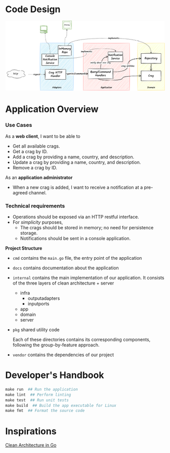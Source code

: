 # Code Design
![Code Design](./docs/graphics/clean-architecture-go-climb.png)

# Application Overview

### Use Cases
As a **web client**, I want to be able to
* Get all available crags.
* Get a crag by ID.
* Add a crag by providing a name, country, and description.
* Update a crag by providing a name, country, and description.
* Remove a crag by ID.

As an **application administrator**
* When a new crag is added, I want to receive a notification at a pre-agreed channel.

### Technical requirements
* Operations should be exposed via an HTTP restful interface.
* For *simplicity* purposes,
    * The crags should be stored in memory; no need for persistence storage.
    * Notifications should be sent in a console application.

**Project Structure**
- `cmd` contains the `main.go` file, the entry point of the application
- `docs` contains documentation about the application
- `internal` contains the main implementation of our application. It consists of the three layers of clean architecture + server 
    - infra
        - outputadapters
        - inputports
    - app
    - domain
    - server
- `pkg` shared utility code

  Each of these directories contains its corresponding components, following the group-by-feature approach.
- `vendor` contains the dependencies of our project


# Developer's Handbook
```makefile
make run  ## Run the application
make lint  ## Perform linting
make test  ## Run unit tests
make build  ## Build the app executable for Linux
make fmt  ## Format the source code
```

# Inspirations
[Clean Architecture in Go ](https://pkritiotis.io/clean-architecture-in-golang)
